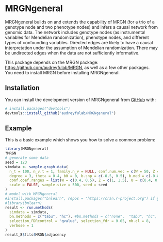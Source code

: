 
<!-- README.md is generated from README.Rmd. Please edit that file -->

# MRGNgeneral

MRGNgeneral builds on and extends the capability of MRGN (for a trio of
a genotype node and two phenotype nodes) and infers a causal network
from genomic data. The network includes genotype nodes (as instrumental
variables for Mendelian randomization), phenotype nodes, and different
types of confounding variables. Directed edges are likely to have a
causal interpretation under the assumption of Mendelian randomization.
There may be undirected edges when the data are not sufficiently
informative.

This package depends on the MRGN package:
<https://github.com/audreyfulab/MRGN>, as well as a few other packages.
You need to install MRGN before installing MRGNgeneral.

## Installation

You can install the development version of MRGNgeneral from
[GitHub](https://github.com/) with:

``` r
# install.packages("devtools")
devtools::install_github("audreyfulab/MRGNgeneral")
```

## Example

This is a basic example which shows you how to solve a common problem:

``` r
library(MRGNgeneral)
?MRGN
# generate some data
seed = 123
simdata <- sample.graph.data(
  n_t = 100, n_v.t = 1, family.n_v = NULL, conf.num.vec = c(W = 50, Z = 50, U = 200, K = 0, I = 10), graph_type = "scale-free", 
  degree = 3, theta = 0.4, b0 = 0, b.snp = c(-0.5, 0.5), b.med = c(-0.8, 0.8), sigma = 0.1, neg.freq = 0.5, 
  conf.coef.ranges = list(W = c(0.4, 0.5), Z = c(1, 1.5), U = c(0.4, 0.5), K = c(0.15, 0.5)), 
  scale = FALSE, sample.size = 500, seed = seed
)
# model with MRGNgeneral
#install.packages("bnlearn", repos = "https://cran.r-project.org") if you set bn.methods, otherwise run.methods() only run MRGNgeneral method
#library(bnlearn)
result <- run.methods(
  simdata = simdata,    
  bn.methods = c("tabu", "hc"), #bn.methods = c("none",  "tabu", "hc", "pc.stable", "mmhc")
  selection_FDRcontrol = "qvalue", selection_fdr = 0.05, nb.cl = 8,
  verbose = 1
)
result_8$fits$MRGN$adjacency
```

<!-- What is special about using `README.Rmd` instead of just `README.md`? You can include R chunks like so: -->

<!-- You'll still need to render `README.Rmd` regularly, to keep `README.md` up-to-date. `devtools::build_readme()` is handy for this. You could also use GitHub Actions to re-render `README.Rmd` every time you push. An example workflow can be found here: <https://github.com/r-lib/actions/tree/v1/examples>. -->

